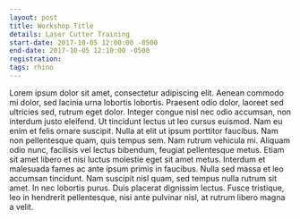 ```yaml
---
layout: post
title: Workshop Title
details: Laser Cutter Training
start-date: 2017-10-05 12:00:00 -0500
end-date: 2017-10-05 12:10:00 -0500
registration:
tags: rhino
---
```


Lorem ipsum dolor sit amet, consectetur adipiscing elit. Aenean commodo mi dolor, sed lacinia urna lobortis lobortis. Praesent odio dolor, laoreet sed ultricies sed, rutrum eget dolor. Integer congue nisl nec odio accumsan, non interdum justo eleifend. Ut tincidunt lectus ut leo cursus euismod. Nam eu enim et felis ornare suscipit. Nulla at elit ut ipsum porttitor faucibus. Nam non pellentesque quam, quis tempus sem. Nam rutrum vehicula mi. Aliquam odio nunc, facilisis vel lectus bibendum, feugiat pellentesque metus. Etiam sit amet libero et nisi luctus molestie eget sit amet metus. Interdum et malesuada fames ac ante ipsum primis in faucibus. Nulla sed massa et leo accumsan tincidunt. Nam suscipit nisl quam, sed tempus nulla rutrum sit amet. In nec lobortis purus. Duis placerat dignissim lectus. Fusce tristique, leo in hendrerit pellentesque, nisi ante pulvinar nisl, at rutrum libero magna a velit.